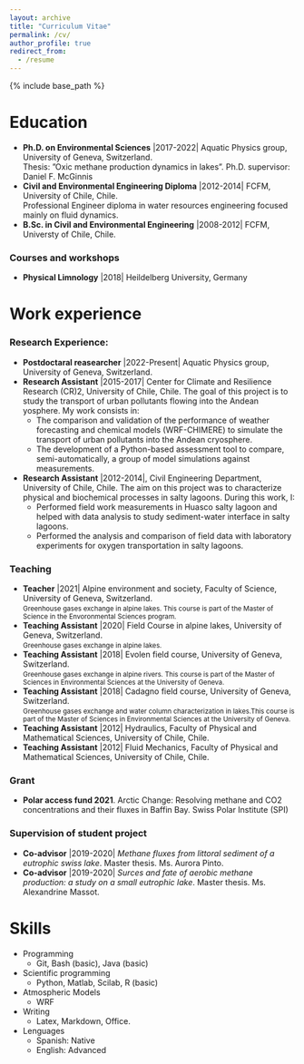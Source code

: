 ```yaml
---
layout: archive
title: "Curriculum Vitae"
permalink: /cv/
author_profile: true
redirect_from:
  - /resume
---
```


{% include base_path %}

Education
======
* **Ph.D. on Environmental Sciences** \|2017-2022\| Aquatic Physics group, University of Geneva, Switzerland.
  <br> Thesis: ”Oxic methane production dynamics in lakes”. Ph.D. supervisor: Daniel F. McGinnis
* **Civil and Environmental Engineering Diploma** \|2012-2014\| FCFM, University of Chile, Chile.
  <br> Professional Engineer diploma in water resources engineering focused mainly on fluid dynamics.
* **B.Sc. in Civil and Environmental Engineering** \|2008-2012\| FCFM, Universty of Chile, Chile.

### Courses and workshops
* **Physical Limnology** \|2018\| Heildelberg University, Germany

Work experience
======

### Research Experience:
* **Postdoctaral reasearcher** \|2022-Present\| Aquatic Physics group, University of Geneva, Switzerland.
* **Research Assistant** \|2015-2017\| Center for Climate and Resilience Research (CR)2, University of Chile, Chile.
The goal of this project is to study the transport of urban pollutants flowing into the Andean
yosphere. My work consists in:
  * The comparison and validation of the performance of weather forecasting and chemical models (WRF-CHIMERE) to simulate the transport of urban pollutants into the Andean cryosphere.
  * The development of a Python-based assessment tool to compare, semi-automatically, a group of model simulations against measurements.
* **Research Assistant** \|2012-2014\|, Civil Engineering Department, University of Chile, Chile.
The aim on this project was to characterize physical and biochemical processes in salty lagoons. During this work, I:
  * Performed field work measurements in Huasco salty lagoon and helped with data analysis to study sediment-water interface in salty lagoons.
  * Performed the analysis and comparison of field data with laboratory experiments for oxygen transportation in salty lagoons.

### Teaching
* **Teacher** \|2021\| Alpine environment and society, Faculty of Science, University of Geneva, Switzerland.
  <br><small>Greenhouse gases exchange in alpine lakes. This course is part of the Master of Science in the Envoronmental Sciences program. </small>
* **Teaching Assistant** \|2020\| Field Course in alpine lakes, University of Geneva, Switzerland.
  <br><small>Greenhouse gases exchange in alpine lakes.</small>
* **Teaching Assistant** \|2018\| Evolen field course, University of Geneva, Switzerland.
  <br><small>Greenhouse gases exchange in alpine rivers. This course is part of the Master of Sciences in Environmental Sciences at the University of Geneva.</small>
* **Teaching Assistant** \|2018\| Cadagno field course, University of Geneva, Switzerland.
  <br><small>Greenhouse gases exchange and water column characterization in lakes.This course is part of the Master of Sciences in Environmental Sciences at the University of Geneva.</small>
* **Teaching Assistant** \|2012\| Hydraulics, Faculty of Physical and Mathematical Sciences, University of Chile, Chile.
* **Teaching Assistant** \|2012\| Fluid Mechanics, Faculty of Physical and Mathematical Sciences, University of Chile, Chile.

### Grant
* **Polar access fund 2021**. Arctic Change: Resolving methane and CO2 concentrations and their fluxes in Baffin Bay. Swiss Polar Institute (SPI)

### Supervision of student project
* **Co-advisor** \|2019-2020\| *Methane fluxes from littoral sediment of a eutrophic swiss lake*. Master thesis. Ms. Aurora Pinto.
* **Co-advisor** \|2019-2020\| *Surces and fate of aerobic methane production: a study on a small eutrophic lake*. Master thesis. Ms. Alexandrine Massot.

Skills
======
* Programming
  * Git, Bash (basic), Java (basic)
* Scientific programming
  * Python, Matlab, Scilab, R (basic)
* Atmospheric Models
  * WRF
* Writing
  * Latex, Markdown, Office.
* Lenguages
  * Spanish: Native
  * English: Advanced
